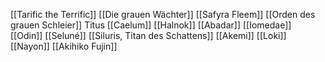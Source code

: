 [[Tarific the Terrific]]
[[Die grauen Wächter]]
[[Safyra Fleem]]
[[Orden des grauen Schleier]]
Titus [[Caelum]]
[[Halnok]]
[[Abadar]]
[[Iomedae]]
[[Odin]]
[[Seluné]]
[[Siluris, Titan des Schattens]]
[[Akemi]]
[[Loki]]
[[Nayon]]
[[Akihiko Fujin]]
